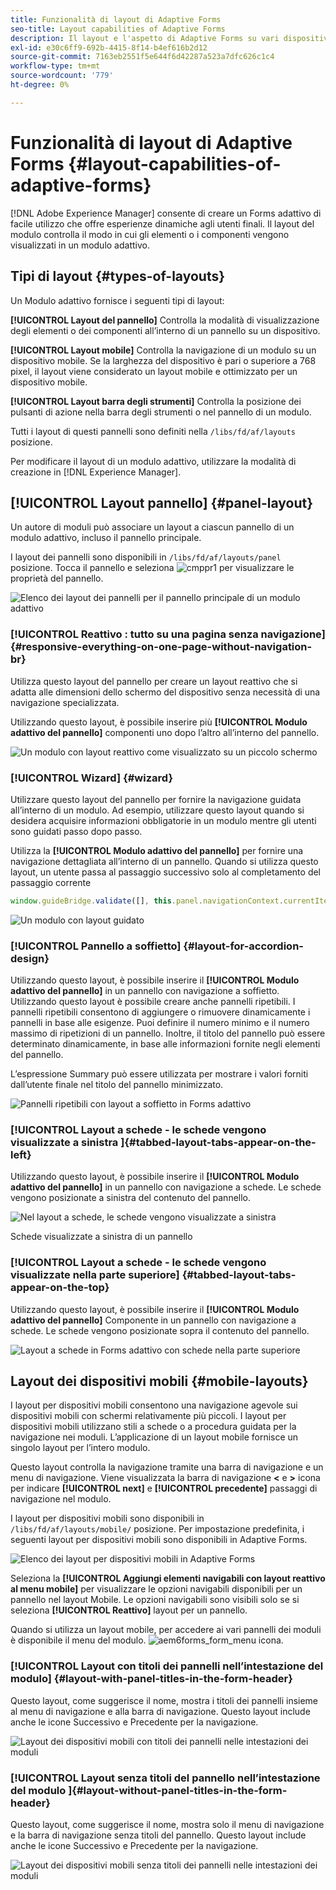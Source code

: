 ```yaml
---
title: Funzionalità di layout di Adaptive Forms
seo-title: Layout capabilities of Adaptive Forms
description: Il layout e l'aspetto di Adaptive Forms su vari dispositivi sono regolati dalle impostazioni di layout. Comprendere i vari layout e come applicarli.
exl-id: e30c6ff9-692b-4415-8f14-b4ef616b2d12
source-git-commit: 7163eb2551f5e644f6d42287a523a7dfc626c1c4
workflow-type: tm+mt
source-wordcount: '779'
ht-degree: 0%

---
```


# Funzionalità di layout di Adaptive Forms {#layout-capabilities-of-adaptive-forms}

[!DNL Adobe Experience Manager] consente di creare un Forms adattivo di facile utilizzo che offre esperienze dinamiche agli utenti finali. Il layout del modulo controlla il modo in cui gli elementi o i componenti vengono visualizzati in un modulo adattivo.

<!-- ## Prerequisite knowledge {#prerequisite-knowledge}

Before learning about the different layout capabilities of Adaptive Forms, read [Introduction to authoring forms](introduction-forms-authoring.md) to know more about Adaptive Forms. -->

## Tipi di layout {#types-of-layouts}

Un Modulo adattivo fornisce i seguenti tipi di layout:

**[!UICONTROL Layout del pannello]** Controlla la modalità di visualizzazione degli elementi o dei componenti all’interno di un pannello su un dispositivo.

**[!UICONTROL Layout mobile]** Controlla la navigazione di un modulo su un dispositivo mobile. Se la larghezza del dispositivo è pari o superiore a 768 pixel, il layout viene considerato un layout mobile e ottimizzato per un dispositivo mobile.

**[!UICONTROL Layout barra degli strumenti]** Controlla la posizione dei pulsanti di azione nella barra degli strumenti o nel pannello di un modulo.

Tutti i layout di questi pannelli sono definiti nella `/libs/fd/af/layouts` posizione.

Per modificare il layout di un modulo adattivo, utilizzare la modalità di creazione in [!DNL Experience Manager].

## [!UICONTROL Layout pannello] {#panel-layout}

Un autore di moduli può associare un layout a ciascun pannello di un modulo adattivo, incluso il pannello principale.

I layout dei pannelli sono disponibili in `/libs/fd/af/layouts/panel` posizione. Tocca il pannello e seleziona ![cmppr1](assets/configure-icon.svg) per visualizzare le proprietà del pannello.

![Elenco dei layout dei pannelli per il pannello principale di un modulo adattivo](assets/layouts.png)

### [!UICONTROL Reattivo : tutto su una pagina senza navigazione] {#responsive-everything-on-one-page-without-navigation-br}

Utilizza questo layout del pannello per creare un layout reattivo che si adatta alle dimensioni dello schermo del dispositivo senza necessità di una navigazione specializzata.

Utilizzando questo layout, è possibile inserire più **[!UICONTROL Modulo adattivo del pannello]** componenti uno dopo l’altro all’interno del pannello.

![Un modulo con layout reattivo come visualizzato su un piccolo schermo](assets/responsive-layout.png)

### [!UICONTROL Wizard] {#wizard}

Utilizzare questo layout del pannello per fornire la navigazione guidata all’interno di un modulo. Ad esempio, utilizzare questo layout quando si desidera acquisire informazioni obbligatorie in un modulo mentre gli utenti sono guidati passo dopo passo.

Utilizza la **[!UICONTROL Modulo adattivo del pannello]** per fornire una navigazione dettagliata all’interno di un pannello. Quando si utilizza questo layout, un utente passa al passaggio successivo solo al completamento del passaggio corrente

```javascript
window.guideBridge.validate([], this.panel.navigationContext.currentItem.somExpression)
```

![Un modulo con layout guidato](assets/wizard-layout2.png)

### [!UICONTROL Pannello a soffietto] {#layout-for-accordion-design}

Utilizzando questo layout, è possibile inserire il **[!UICONTROL Modulo adattivo del pannello]** in un pannello con navigazione a soffietto. Utilizzando questo layout è possibile creare anche pannelli ripetibili. I pannelli ripetibili consentono di aggiungere o rimuovere dinamicamente i pannelli in base alle esigenze. Puoi definire il numero minimo e il numero massimo di ripetizioni di un pannello. Inoltre, il titolo del pannello può essere determinato dinamicamente, in base alle informazioni fornite negli elementi del pannello.

L’espressione Summary può essere utilizzata per mostrare i valori forniti dall’utente finale nel titolo del pannello minimizzato.

![Pannelli ripetibili con layout a soffietto in Forms adattivo](assets/accordion-layout.png)

### [!UICONTROL Layout a schede - le schede vengono visualizzate a sinistra ]{#tabbed-layout-tabs-appear-on-the-left}

Utilizzando questo layout, è possibile inserire il **[!UICONTROL Modulo adattivo del pannello]** in un pannello con navigazione a schede. Le schede vengono posizionate a sinistra del contenuto del pannello.

![Nel layout a schede, le schede vengono visualizzate a sinistra](assets/tabs-on-left.png)

Schede visualizzate a sinistra di un pannello

### [!UICONTROL Layout a schede - le schede vengono visualizzate nella parte superiore] {#tabbed-layout-tabs-appear-on-the-top}

Utilizzando questo layout, è possibile inserire il **[!UICONTROL Modulo adattivo del pannello]** Componente in un pannello con navigazione a schede. Le schede vengono posizionate sopra il contenuto del pannello.

![Layout a schede in Forms adattivo con schede nella parte superiore](assets/tabs-on-top.png)

## Layout dei dispositivi mobili {#mobile-layouts}

I layout per dispositivi mobili consentono una navigazione agevole sui dispositivi mobili con schermi relativamente più piccoli. I layout per dispositivi mobili utilizzano stili a schede o a procedura guidata per la navigazione nei moduli. L’applicazione di un layout mobile fornisce un singolo layout per l’intero modulo.

Questo layout controlla la navigazione tramite una barra di navigazione e un menu di navigazione. Viene visualizzata la barra di navigazione **&lt;** e **>** icona per indicare **[!UICONTROL next]** e **[!UICONTROL precedente]** passaggi di navigazione nel modulo.

I layout per dispositivi mobili sono disponibili in `/libs/fd/af/layouts/mobile/` posizione. Per impostazione predefinita, i seguenti layout per dispositivi mobili sono disponibili in Adaptive Forms.

![Elenco dei layout per dispositivi mobili in Adaptive Forms](assets/mobile-navigation.png)

Seleziona la **[!UICONTROL Aggiungi elementi navigabili con layout reattivo al menu mobile]** per visualizzare le opzioni navigabili disponibili per un pannello nel layout Mobile. Le opzioni navigabili sono visibili solo se si seleziona **[!UICONTROL Reattivo]** layout per un pannello.

Quando si utilizza un layout mobile, per accedere ai vari pannelli dei moduli è disponibile il menu del modulo. ![aem6forms_form_menu](assets/rail-icon.svg) icona.

### [!UICONTROL Layout con titoli dei pannelli nell’intestazione del modulo] {#layout-with-panel-titles-in-the-form-header}

Questo layout, come suggerisce il nome, mostra i titoli dei pannelli insieme al menu di navigazione e alla barra di navigazione. Questo layout include anche le icone Successivo e Precedente per la navigazione.

![Layout dei dispositivi mobili con titoli dei pannelli nelle intestazioni dei moduli](assets/mobile-layout1.png)

### [!UICONTROL Layout senza titoli del pannello nell’intestazione del modulo ]{#layout-without-panel-titles-in-the-form-header}

Questo layout, come suggerisce il nome, mostra solo il menu di navigazione e la barra di navigazione senza titoli del pannello. Questo layout include anche le icone Successivo e Precedente per la navigazione.

![Layout dei dispositivi mobili senza titoli dei pannelli nelle intestazioni dei moduli](assets/mobile-layout2.png)

<!-- ## Toolbar layouts {#toolbar-layouts}

A Toolbar Layout controls positioning and display of any action buttons that you add to your Adaptive Forms. The layout can be added at a form level or at a panel level.

![A list of Toolbar Layouts in Adaptive Forms to control layout of buttons](assets/toolbar-layouts.png)

A list of Toolbar Layouts in Adaptive Forms

Toolbar layouts are available at `/libs/fd/af/layouts/toolbar` location. Adaptive Forms provide the following Toolbar Layouts, by default.

### [!UICONTROL Default layout for toolbar] {#default-layout-for-toolbar}

This layout is selected as the default layout when you add any action buttons in an Adaptive Form. Selecting this layout displays the same layout for both, desktop and mobile devices.

Also, you can add multiple toolbars containing action buttons configured with this layout. An action button is associated with a form control. You can configure the toolbars to be before or after a panel.

![Default view for toolbar](assets/toolbar_layout_default.png)

Default view for toolbar

### [!UICONTROL Mobile fixed layout for toolbar] {#mobile-fixed-layout-for-toolbar}

Select this layout to provide alternate layouts for desktop and mobile devices.

For the desktop layout, you can add Action buttons using some specific labels. Only one toolbar can be configured with this layout. If more than one toolbar is configured with this layout, there is an overlap for mobile devices and only one toolbar is visible. For example, you can have a toolbar at the bottom or the top of the form, or, after or before panels in the form.

For the Mobile layout, you can add action buttons using icons.

![Mobile fixed layout for toolbar](assets/toolbar_layout_mobile_fixed.png)

Mobile fixed layout for toolbar-->
